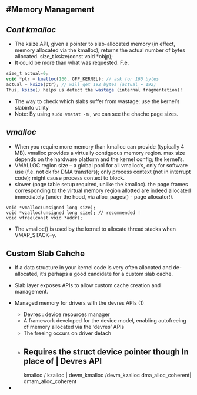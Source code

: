 #Memory Management
---

***Cont  kmalloc***
---

 * The ksize API, given a pointer to slab-allocated memory (in effect, memory allocated via the kmalloc), returns the actual number of bytes allocated.
size_t ksize(const void *objp);
 * It could be more than what was requested. F.e.

```javascript
size_t actual=0;
void *ptr = kmalloc(160, GFP_KERNEL); // ask for 160 bytes
actual = ksize(ptr); // will get 192 bytes (actual ← 192)
Thus, ksize() helps us detect the wastage (internal fragmentation)!
```
 * The way to check which slabs suffer from wastage: use the kernel’s slabinfo utility
 * Note: By using `sudo vmstat -m` , we can see the chache page sizes.

***vmalloc***
---

 * When you require more memory than kmalloc can provide (typically 4 MB). vmalloc provides a virtually contiguous memory region.  max size depends on the hardware platform and the kernel config; the kernel’s.
 * VMALLOC region size – a global pool for all vmalloc’s, only for software use (f.e. not ok for DMA transfers); only process context (not in interrupt code); might cause process context to block.
 * slower (page table setup required, unlike the kmalloc). the page frames corresponding to the virtual memory region allotted are indeed allocated immediately (under the hood, via alloc_pages() - page allocator!).

```javascipt
void *vmalloc(unsigned long size);
void *vzalloc(unsigned long size); // recommended !
void vfree(const void *addr);
```
 * The vmalloc() is used by the kernel to allocate thread stacks when VMAP_STACK=y.

**Custom Slab Cahche**
---

 * If a data structure in your kernel code is very often allocated and de-allocated, it’s perhaps a good candidate for a custom slab cache.
 * Slab layer exposes APIs to allow custom cache creation and management.

 * Managed memory for drivers with the devres APIs (1)
	* Devres : device resources manager
	* A framework developed for the device model, enabling autofreeing of memory allocated via the ‘devres’ APIs
	* The freeing occurs on driver detach
	* Requires the struct device pointer though
		In place of       |       Devres API
		---
		kmalloc / kzalloc |   devm_kmalloc /devm_kzalloc
                dma_alloc_coherent|   dmam_alloc_coherent

 * 
